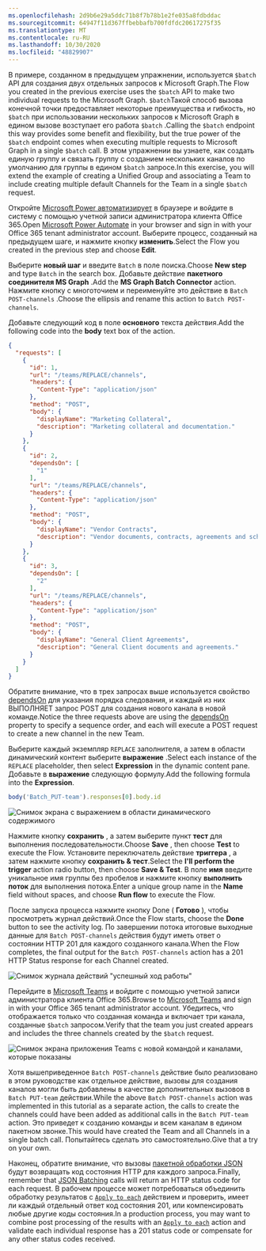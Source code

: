 ```yaml
---
ms.openlocfilehash: 2d9b6e29a5ddc71b8f7b78b1e2fe035a8fdbddac
ms.sourcegitcommit: 64947f11d367ffbebbafb700fdfdc20617275f35
ms.translationtype: MT
ms.contentlocale: ru-RU
ms.lasthandoff: 10/30/2020
ms.locfileid: "48829907"
---
```

<!-- markdownlint-disable MD002 MD041 -->

<span data-ttu-id="fdd18-101">В примере, созданном в предыдущем упражнении, используется `$batch` API для создания двух отдельных запросов к Microsoft Graph.</span><span class="sxs-lookup"><span data-stu-id="fdd18-101">The Flow you created in the previous exercise uses the `$batch` API to make two individual requests to the Microsoft Graph.</span></span> <span data-ttu-id="fdd18-102">`$batch`Такой способ вызова конечной точки предоставляет некоторые преимущества и гибкость, но `$batch` при использовании нескольких запросов к Microsoft Graph в едином вызове возступает его работа `$batch` .</span><span class="sxs-lookup"><span data-stu-id="fdd18-102">Calling the `$batch` endpoint this way provides some benefit and flexibility, but the true power of the `$batch` endpoint comes when executing multiple requests to Microsoft Graph in a single `$batch` call.</span></span> <span data-ttu-id="fdd18-103">В этом упражнении вы узнаете, как создать единую группу и связать группу с созданием нескольких каналов по умолчанию для группы в едином `$batch` запросе.</span><span class="sxs-lookup"><span data-stu-id="fdd18-103">In this exercise, you will extend the example of creating a Unified Group and associating a Team to include creating multiple default Channels for the Team in a single `$batch` request.</span></span>

<span data-ttu-id="fdd18-104">Откройте [Microsoft Power автоматизирует](https://flow.microsoft.com) в браузере и войдите в систему с помощью учетной записи администратора клиента Office 365.</span><span class="sxs-lookup"><span data-stu-id="fdd18-104">Open [Microsoft Power Automate](https://flow.microsoft.com) in your browser and sign in with your Office 365 tenant administrator account.</span></span> <span data-ttu-id="fdd18-105">Выберите процесс, созданный на предыдущем шаге, и нажмите кнопку **изменить**.</span><span class="sxs-lookup"><span data-stu-id="fdd18-105">Select the Flow you created in the previous step and choose **Edit**.</span></span>

<span data-ttu-id="fdd18-106">Выберите **новый шаг** и введите `Batch` в поле поиска.</span><span class="sxs-lookup"><span data-stu-id="fdd18-106">Choose **New step** and type `Batch` in the search box.</span></span> <span data-ttu-id="fdd18-107">Добавьте действие **пакетного соединителя MS Graph** .</span><span class="sxs-lookup"><span data-stu-id="fdd18-107">Add the **MS Graph Batch Connector** action.</span></span> <span data-ttu-id="fdd18-108">Нажмите кнопку с многоточием и переименуйте это действие в `Batch POST-channels` .</span><span class="sxs-lookup"><span data-stu-id="fdd18-108">Choose the ellipsis and rename this action to `Batch POST-channels`.</span></span>

<span data-ttu-id="fdd18-109">Добавьте следующий код в поле **основного** текста действия.</span><span class="sxs-lookup"><span data-stu-id="fdd18-109">Add the following code into the **body** text box of the action.</span></span>

```json
{
  "requests": [
    {
      "id": 1,
      "url": "/teams/REPLACE/channels",
      "headers": {
        "Content-Type": "application/json"
      },
      "method": "POST",
      "body": {
        "displayName": "Marketing Collateral",
        "description": "Marketing collateral and documentation."
      }
    },
    {
      "id": 2,
      "dependsOn": [
        "1"
      ],
      "url": "/teams/REPLACE/channels",
      "headers": {
        "Content-Type": "application/json"
      },
      "method": "POST",
      "body": {
        "displayName": "Vendor Contracts",
        "description": "Vendor documents, contracts, agreements and schedules."
      }
    },
    {
      "id": 3,
      "dependsOn": [
        "2"
      ],
      "url": "/teams/REPLACE/channels",
      "headers": {
        "Content-Type": "application/json"
      },
      "method": "POST",
      "body": {
        "displayName": "General Client Agreements",
        "description": "General Client documents and agreements."
      }
    }
  ]
}
```

<span data-ttu-id="fdd18-110">Обратите внимание, что в трех запросах выше используется свойство [dependsOn](https://docs.microsoft.com/graph/json-batching#sequencing-requests-with-the-dependson-property) для указания порядка следования, и каждый из них ВЫПОЛНЯЕТ запрос POST для создания нового канала в новой команде.</span><span class="sxs-lookup"><span data-stu-id="fdd18-110">Notice the three requests above are using the [dependsOn](https://docs.microsoft.com/graph/json-batching#sequencing-requests-with-the-dependson-property) property to specify a sequence order, and each will execute a POST request to create a new channel in the new Team.</span></span>

<span data-ttu-id="fdd18-111">Выберите каждый экземпляр `REPLACE` заполнителя, а затем в области динамический контент выберите **выражение** .</span><span class="sxs-lookup"><span data-stu-id="fdd18-111">Select each instance of the `REPLACE` placeholder, then select **Expression** in the dynamic content pane.</span></span> <span data-ttu-id="fdd18-112">Добавьте в **выражение** следующую формулу.</span><span class="sxs-lookup"><span data-stu-id="fdd18-112">Add the following formula into the **Expression**.</span></span>

```js
body('Batch_PUT-team').responses[0].body.id
```

![Снимок экрана с выражением в области динамического содержимого](./images/dynamic-expression.png)

<span data-ttu-id="fdd18-114">Нажмите кнопку **сохранить** , а затем выберите пункт **тест** для выполнения последовательности.</span><span class="sxs-lookup"><span data-stu-id="fdd18-114">Choose **Save** , then choose **Test** to execute the Flow.</span></span> <span data-ttu-id="fdd18-115">Установите переключатель действие **триггера** , а затем нажмите кнопку **сохранить & тест**.</span><span class="sxs-lookup"><span data-stu-id="fdd18-115">Select the **I'll perform the trigger** action radio button, then choose **Save & Test**.</span></span> <span data-ttu-id="fdd18-116">В поле **имя** введите уникальное имя группы без пробелов и нажмите кнопку **выполнить поток** для выполнения потока.</span><span class="sxs-lookup"><span data-stu-id="fdd18-116">Enter a unique group name in the **Name** field without spaces, and choose **Run flow** to execute the Flow.</span></span>

<span data-ttu-id="fdd18-117">После запуска процесса нажмите кнопку Done ( **Готово** ), чтобы просмотреть журнал действий.</span><span class="sxs-lookup"><span data-stu-id="fdd18-117">Once the Flow starts, choose the **Done** button to see the activity log.</span></span> <span data-ttu-id="fdd18-118">По завершении потока итоговые выходные данные для `Batch POST-channels` действия будут иметь ответ о состоянии HTTP 201 для каждого созданного канала.</span><span class="sxs-lookup"><span data-stu-id="fdd18-118">When the Flow completes, the final output for the `Batch POST-channels` action has a 201 HTTP Status response for each Channel created.</span></span>

![Снимок журнала действий "успешный ход работы"](./images/batch-success.png)

<span data-ttu-id="fdd18-120">Перейдите в [Microsoft Teams](https://teams.microsoft.com) и войдите с помощью учетной записи администратора клиента Office 365.</span><span class="sxs-lookup"><span data-stu-id="fdd18-120">Browse to [Microsoft Teams](https://teams.microsoft.com) and sign in with your Office 365 tenant administrator account.</span></span> <span data-ttu-id="fdd18-121">Убедитесь, что отображается только что созданная команда и включает три канала, созданные `$batch` запросом.</span><span class="sxs-lookup"><span data-stu-id="fdd18-121">Verify that the team you just created appears and includes the three channels created by the `$batch` request.</span></span>

![Снимок экрана приложения Teams с новой командой и каналами, которые показаны](./images/team-channels.png)

<span data-ttu-id="fdd18-123">Хотя вышеприведенное `Batch POST-channels` действие было реализовано в этом руководстве как отдельное действие, вызовы для создания каналов могли быть добавлены в качестве дополнительных вызовов в `Batch PUT-team` действии.</span><span class="sxs-lookup"><span data-stu-id="fdd18-123">While the above `Batch POST-channels` action was implemented in this tutorial as a separate action, the calls to create the channels could have been added as additional calls in the `Batch PUT-team` action.</span></span> <span data-ttu-id="fdd18-124">Это приведет к созданию команды и всем каналам в едином пакетном звонке.</span><span class="sxs-lookup"><span data-stu-id="fdd18-124">This would have created the Team and all Channels in a single batch call.</span></span> <span data-ttu-id="fdd18-125">Попытайтесь сделать это самостоятельно.</span><span class="sxs-lookup"><span data-stu-id="fdd18-125">Give that a try on your own.</span></span>

<span data-ttu-id="fdd18-126">Наконец, обратите внимание, что вызовы [пакетной обработки JSON](https://docs.microsoft.com/graph/json-batching) будут возвращать код состояния HTTP для каждого запроса.</span><span class="sxs-lookup"><span data-stu-id="fdd18-126">Finally, remember that [JSON Batching](https://docs.microsoft.com/graph/json-batching) calls will return an HTTP status code for each request.</span></span> <span data-ttu-id="fdd18-127">В рабочем процессе может потребоваться объединить обработку результатов с [`Apply to each`](https://docs.microsoft.com/power-automate/apply-to-each) действием и проверить, имеет ли каждый отдельный ответ код состояния 201, или компенсировать любые другие коды состояния.</span><span class="sxs-lookup"><span data-stu-id="fdd18-127">In a production process, you may want to combine post processing of the results with an [`Apply to each`](https://docs.microsoft.com/power-automate/apply-to-each) action and validate each individual response has a 201 status code or compensate for any other status codes received.</span></span>
